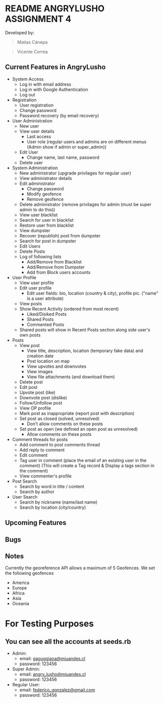 # README ANGRYLUSHO ASSIGNMENT 4

Developed by:

> Matías Cánepa

> Vicente Correa
  

## Current Features in AngryLusho

- System Access 
  - Log in with email address
  - Log in with Google Authentication
  - Log out
- Registration
  - User registration
  - Change password
  - Password recovery (by email recovery)
- User Administration
  - New user
  - View user details
    - Last access
    - User role (regular users and admins are on different menus (Admin show if admin or super_admin))
  - Edit User
    - Change name, last name, password
  - Delete user
- System Administration
  - New administrator (upgrade privilages for regular user)
  - View administrator details
  - Edit administrator
    - Change password
    - Modify geofence
    - Remove geofence
  - Delete administrator (remove privilages for admin (must be super admin to do this))
  - View user blacklist
  - Search for user in blacklist
  - Restore user from blacklist
  - View dumpster
  - Recover (republish) post from dumpster
  - Search for post in dumpster
  - Edit Users
  - Delete Posts
  - Log of following lists
    - Add/Remove from Blacklist
    - Add/Remove from Dumpster
    - Add from Block users accounts
- User Profile
  - View user profile
  - Edit user profile
    - Edit user fields: bio, location (country & city), profile pic. ("name" is a user attribute)
  - View posts
  - Show Recent Activity (ordered from most recent)
    - Liked/Disiked Posts
    - Shared Posts
    - Commented Posts
  - Shared posts will show in Recent Posts section along side user's own posts
- Posts
  - View post
    - View title, description, location (temporary fake data) and creation date
    - Post location on map
    - View upvotes and downvotes
    - View images
    - View file attachments (and download them)
  - Delete post
  - Edit post
  - Upvote post (like)
  - Downvote post (dislike)
  - Follow/Unfollow post
  - View OP profile
  - Mark post as inappropriate (report post with description)
  - Set post as closed (solved, unresolved)
    - Don't allow comments on these posts
  - Set post as open (we defined an open post as unresolved)
    - Allow comments on these posts
- Comment threads for posts
  - Add comment to post comments thread
  - Add reply to comment
  - Edit comment
  - Tag user in comment (place the email of an existing user in the comment) (This will create a Tag record & Display a tags section in the comment)
  - View commenter's profile
- Post Search
  - Search by word in title / content
  - Search by author
- User Search
  - Search by nickname (name/last name)
  - Search by location (city/country)

## Upcoming Features


## Bugs


## Notes
Currently the georeference API allows a maximum of 5 Geofences. We set the following geofences
- America
- Europe
- Africa
- Asia
- Oceania

# For Testing Purposes
## You can see all the accounts at seeds.rb
* Admin:
  - email: gaguggiana@miuandes.cl
  - password: 123456
* Super Admin:
  - email: angry_lusho@miuandes.cl
  - password: 123456
* Regular User:
  - email: federico_gonzalez@gmail.com
  - password: 123456

  
